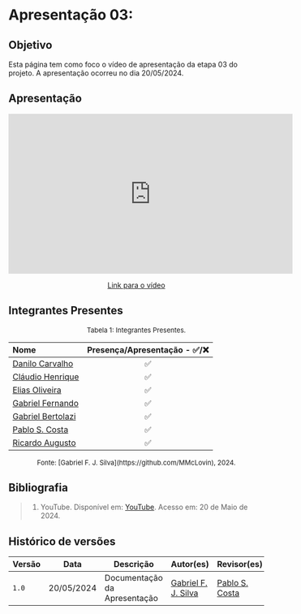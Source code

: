 # Apresentação 03:

## Objetivo
Esta página tem como foco o vídeo de apresentação da etapa 03 do projeto. A apresentação ocorreu no dia 20/05/2024.

## Apresentação

<p style="text-align: center">
    <iframe width="560" height="315" src="https://www.youtube.com/embed/xdzdI7nHwks?si=o8C8Bjc3I5DCzTPi" title="YouTube video player" frameborder="0" allow="accelerometer; autoplay; clipboard-write; encrypted-media; gyroscope; picture-in-picture; web-share" referrerpolicy="strict-origin-when-cross-origin" allowfullscreen></iframe>
</p>

<p style="text-align: center">
    <a href="https://youtube.com/xdzdI7nHwks">Link para o vídeo</a>
</p>

## Integrantes Presentes

<font size="2"><p style="text-align: center">Tabela 1: Integrantes Presentes.</p></font>
<center>

Nome | Presença/Apresentação - ✅/❌
:--- | :---:
[Danilo Carvalho](https://github.com/Danilo-Carvalho-Antunes) |✅
[Cláudio Henrique](https://github.com/claudiohsc)|✅
[Elias Oliveira](https://github.com/EliasOliver21)|✅
[Gabriel Fernando](https://github.com/MMcLovin)|✅
[Gabriel Bertolazi](https://github.com/Bertolazi)|✅
[Pablo S. Costa](https://github.com/pabloheika)|✅
[Ricardo Augusto](https://www.github.com/avmricardo)|✅

</center>
<font size="2"><p style="text-align: center">
Fonte: [Gabriel F. J. Silva](https://github.com/MMcLovin), 2024.
</p></font>

## Bibliografia
> 1. YouTube. Disponível em: [YouTube](https://youtu.be/WN_XigQCYec). Acesso em: 20 de Maio de 2024.

## Histórico de versões
Versão |   Data  | Descrição | Autor(es) | Revisor(es)
------ | ---- | ------ | ---------- | ----------
`1.0` | 20/05/2024 | Documentação da Apresentação | [Gabriel F. J. Silva](https://github.com/MMcLovin) | [Pablo S. Costa](https://github.com/pabloheika)
